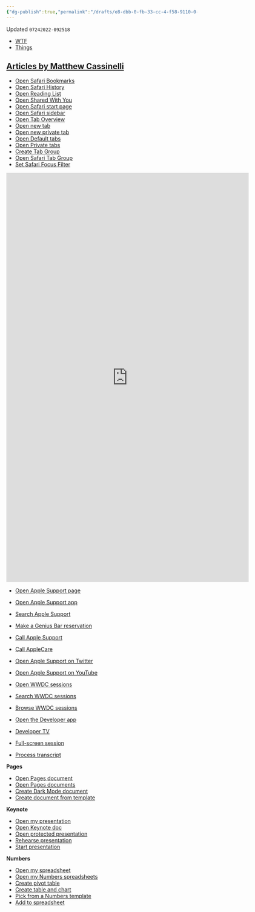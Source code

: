 ```yaml
---
{"dg-publish":true,"permalink":"/drafts/e8-dbb-0-fb-33-cc-4-f58-9110-0-d2-c45-e0-d949-2/","dgHomeLink":true,"dgPassFrontmatter":false}
---
```


Updated `07242022-092518`

- [WTF](https://davidblue.wtf/drafts/E8DBB0FB-33CC-4F58-9110-0D2C45E0D949.html)
- [Things](things:///show?id=DBsDCsESe2tbhDtPiW6ADR)

[**Articles by Matthew Cassinelli**](https://www.imore.com/author/matthew-cassinelli)
---

- [Open Safari Bookmarks](https://www.icloud.com/shortcuts/88c82f6c5f7b4eb8b12912d3d888b7f5)
- [Open Safari History](https://www.icloud.com/shortcuts/18ed7e4ffff94321a403eb7a264ae218)
- [Open Reading List](https://www.icloud.com/shortcuts/36828022f8a14050bf0bdb4d4c67574d)
- [Open Shared With You](https://www.icloud.com/shortcuts/7485e22257674c239220e471655b78fa)
- [Open Safari start page](https://www.icloud.com/shortcuts/2cd28ed5cc464ad2a45cd48ddfadf3b7)
- [Open Safari sidebar](https://www.icloud.com/shortcuts/204786c74bcd4f8293245acfa90ec313)
- [Open Tab Overview](https://www.icloud.com/shortcuts/b6a00b4e3b654efba843a7c591a682e4)
- [Open new tab](https://www.icloud.com/shortcuts/c0ec9c87f1294038af9d0eb9de74eaf1)
- [Open new private tab](https://www.icloud.com/shortcuts/e1143cbdd8c647cba69b275eed0fe422)
- [Open Default tabs](https://www.icloud.com/shortcuts/32eeeb87116b492abac4eb597ab4f48e)
- [Open Private tabs](https://www.icloud.com/shortcuts/0d3afb83a63a496cbfa6c9ce5659da02)
- [Create Tab Group](https://www.icloud.com/shortcuts/9bceab8204b34d02b7dbe32d77ce4bcc)
- [Open Safari Tab Group](https://www.icloud.com/shortcuts/692dc1de9e8446919ac58c79813bd05e)
- [Set Safari Focus Filter](https://www.icloud.com/shortcuts/7e43f53a534f44e5bc670b7abbadd598)

<iframe id="reddit-embed" src="https://www.redditmedia.com/r/shortcuts/comments/v879h1/full_list_of_changes_for_shortcuts_in_ios_16/?ref_source=embed&amp;ref=share&amp;embed=true" sandbox="allow-scripts allow-same-origin allow-popups" style="border: none;" height="1081" width="640" scrolling="no"></iframe>

- [Open Apple Support page](https://www.icloud.com/shortcuts/f6b6ada06a574c319658cfdc0843820d)
- [Open Apple Support app](https://www.icloud.com/shortcuts/c878c0a72cf94a9fa7a6fd48e5c19d96)
- [Search Apple Support](https://www.icloud.com/shortcuts/bd89665ef1434c74afed4f19d10f5c0a)
- [Make a Genius Bar reservation](https://www.icloud.com/shortcuts/66039f04f90a44009e7f708a6487b29a)
- [Call Apple Support](https://www.icloud.com/shortcuts/59e66abef8fb4ac1a232b298ebebe2a3)
- [Call AppleCare](https://www.icloud.com/shortcuts/314268b02a5c4b29b5ccd46befd039e2)
- [Open Apple Support on Twitter](https://www.icloud.com/shortcuts/04f8e4d8f6c74f538d4653ed630368fb)
- [Open Apple Support on YouTube](https://www.icloud.com/shortcuts/3a9df64692d34013819ea15ab0210f31)


- [Open WWDC sessions](https://www.icloud.com/shortcuts/48d5a69cb59645c1b79e0d8652cd2c23)
- [Search WWDC sessions](https://www.icloud.com/shortcuts/288c7929307c415496b7677b8d21c18b)
- [Browse WWDC sessions](https://www.icloud.com/shortcuts/3ef9a6682ad64b228a0b0e3bc3e688f2)
- [Open the Developer app](https://www.icloud.com/shortcuts/901b24b548134c17855962418380e4fe)
- [Developer TV](https://www.icloud.com/shortcuts/c5eff4cb755e4f6eb3d1e8f581d89e30)
- [Full-screen session](https://www.icloud.com/shortcuts/ff0449ddd96f4b498ed9d1d73fa28534)
- [Process transcript](https://www.icloud.com/shortcuts/a4f12e437047427b953a63a9312b5d12)

**Pages**
- [Open Pages document](https://www.icloud.com/shortcuts/e542b3d4739841ffbed89413581beeae)
- [Open Pages documents](https://www.icloud.com/shortcuts/5f6156c85503423b8fc4d121d7ad99c9)
- [Create Dark Mode document](https://www.icloud.com/shortcuts/57d585723df04f4f9a4e564e5053163d)
- [Create document from template](https://www.icloud.com/shortcuts/c988287ce1624917bb170f58de3009b0)

**Keynote**
- [Open my presentation](https://www.icloud.com/shortcuts/7b6a62df8c574c4190dec616ca0dfb08)
- [Open Keynote doc](https://www.icloud.com/shortcuts/22d44f66c5d045ceaf1a01cff778c163)
- [Open protected presentation](https://www.icloud.com/shortcuts/70a7a64818c2488b9cb40656833e8a60)
- [Rehearse presentation](https://www.icloud.com/shortcuts/4ee623c621384e39b6c18c23307c66a1)
- [Start presentation](https://www.icloud.com/shortcuts/47b0b3b6a9ff48a9a0f6fa433c363941)

**Numbers**
- [Open my spreadsheet](https://www.icloud.com/shortcuts/9177e7e2060e4e539de91ef293bf0008)
- [Open my Numbers spreadsheets](https://www.icloud.com/shortcuts/1ae4baaa2bb14c5f8c0dabcf6ff98bc9)
- [Create pivot table](https://www.icloud.com/shortcuts/5de41f69f4ae45c0a237a0b2a99a5c5b)
- [Create table and chart](https://www.icloud.com/shortcuts/754f552aa205460090343b0f3239b020)
- [Pick from a Numbers template](https://www.icloud.com/shortcuts/0526281f56fb403c9a89784d678c1228)
- [Add to spreadsheet](https://www.icloud.com/shortcuts/dcb9e48a39ea4d589c9f51c12680ff8a)